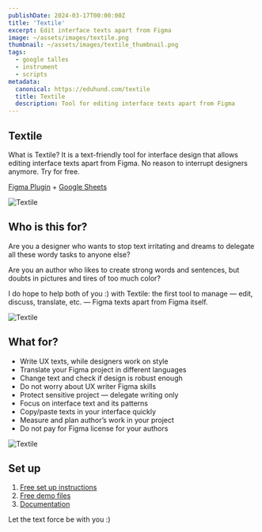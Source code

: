 ```yaml
---
publishDate: 2024-03-17T00:00:00Z
title: 'Textile'
excerpt: Edit interface texts apart from Figma
image: ~/assets/images/textile.png
thumbnail: ~/assets/images/textile_thumbnail.png
tags:
  - google talles
  - instrument
  - scripts
metadata:
  canonical: https://eduhund.com/textile
  title: Textile
  description: Tool for editing interface texts apart from Figma
---
```


## Textile
What is Textile? It is a text-friendly tool for interface design that allows editing interface texts apart from Figma. No reason to interrupt designers anymore. Try for free.

[Figma Plugin](https://www.figma.com/community/plugin/1334130766673706263/textile?searchSessionId=lt5qtlq5-01fy00apjkvl) + [Google Sheets](https://docs.google.com/spreadsheets/d/1Fpin_ZbIDcfHaKbJ8hDL7raARSsBeSf22Drby1jUaak/edit?usp=sharing)

![Textile](~/assets/images/textile-texts.png)

## Who is this for? 
Are you a designer who wants to stop text irritating and dreams to delegate all these wordy tasks to anyone else?

Are you an author who likes to create strong words and sentences, but doubts in pictures and tires of too much color?

I do hope to help both of you :) with Textile: the first tool to manage — edit, discuss, translate, etc. — Figma texts apart from Figma itself.

![Textile](~/assets/images/textile-2.png)

## What for?
- Write UX texts, while designers work on style
- Translate your Figma project in different languages
- Change text and check if design is robust enough
- Do not worry about UX writer Figma skills
- Protect sensitive project — delegate writing only
- Focus on interface text and its patterns
- Copy/paste texts in your interface quickly
- Measure and plan author’s work in your project
- Do not pay for Figma license for your authors

![Textile](~/assets/images/textile-3.png)

## Set up
1. [Free set up instructions](https://docs.google.com/document/d/1bycZAlmCtTRd1lwokXU2FtjB-AYmKymaCTx1GvNa53o/edit#heading=h.4edgo4rmh6w)
2. [Free demo files](https://www.figma.com/file/yUCGBC8x1SDk9BEnkNobRi/Textile-%E2%80%A2-Demo-Files?type=design&node-id=0%3A1&mode=design&t=HBfNYcgO1npg7sP7-1)
3. [Documentation](https://github.com/eduhund/textile)

Let the text force be with you :)

